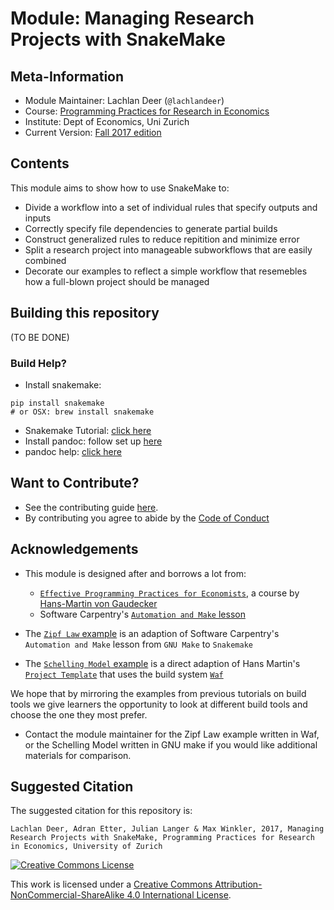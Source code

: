 # Module:  Managing Research Projects with SnakeMake

## Meta-Information

*   Module Maintainer: Lachlan Deer (`@lachlandeer`)
*   Course: [Programming Practices for Research in Economics](https://github.com/pp4rs)
*   Institute: Dept of Economics, Uni Zurich
*   Current Version: [Fall 2017 edition](https://pp4rs.github.io/2017-uzh)

## Contents

This module aims to show how to use SnakeMake to:

*   Divide a workflow into a set of individual rules that specify outputs and inputs
*   Correctly specify file dependencies to generate partial builds
*   Construct generalized rules to reduce repitition and minimize error
*   Split a research project into manageable subworkflows that are easily combined
*   Decorate our examples to reflect a simple workflow that
resemebles how a full-blown project should be managed

## Building this repository

(TO BE DONE)

### Build  Help?

*   Install snakemake:

```
pip install snakemake
# or OSX: brew install snakemake
```

*   Snakemake Tutorial: [click here](https://snakemake.readthedocs.io/en/stable/)
*   Install pandoc: follow set up [here](http://pandoc.org/installing.html)
*   pandoc help: [click here](http://pandoc.org/getting-started.html)

## Want to Contribute?

* See the contributing guide [here](CONTRIBUTING.md).
* By contributing you agree to abide by the [Code of Conduct](CONDUCT.md)

## Acknowledgements

*   This module is designed after and borrows a lot from:
    *   [`Effective Programming Practices for Economists`](http://wiwi.uni-bonn.de/gaudecker/teaching/prog_econ_slides.html#prog-econ-slides), a course by [Hans-Martin von Gaudecker](http://wiwi.uni-bonn.de/gaudecker/index.html)
    *   Software Carpentry's [`Automation and Make` lesson](http://swcarpentry.github.io/make-novice/)

*   The [`Zipf Law` example](./examples/zipfLaw/) is an adaption of Software Carpentry's `Automation and Make` lesson from `GNU Make` to `Snakemake`
*   The [`Schelling Model` example](./examples/schelling) is a direct adaption of Hans Martin's [`Project Template`](http://hmgaudecker.github.io/econ-project-templates/) that uses the build system [`Waf`](https://waf.io/)

We hope that by mirroring the examples from previous tutorials on build tools we give learners the opportunity to look at different build tools and choose the one they most prefer.

*   Contact the module maintainer for the Zipf Law example written in Waf, or the Schelling Model written in GNU make if you would like additional materials for comparison.

## Suggested Citation

The suggested citation for this repository is:

```
Lachlan Deer, Adran Etter, Julian Langer & Max Winkler, 2017, Managing Research Projects with SnakeMake, Programming Practices for Research in Economics, University of Zurich
```

<a rel="license" href="http://creativecommons.org/licenses/by-nc-sa/4.0/"><img alt="Creative Commons License" style="border-width:0" src="https://i.creativecommons.org/l/by-nc-sa/4.0/88x31.png" /></a><br />

This work is licensed under a <a rel="license" href="http://creativecommons.org/licenses/by-nc-sa/4.0/">Creative Commons Attribution-NonCommercial-ShareAlike 4.0 International License</a>.
